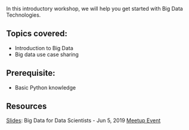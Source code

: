 In this introductory workshop, we will help you get started with Big Data Technologies.

Topics covered:
-------------------------
- Introduction to Big Data
- Big data use case sharing

Prerequisite:
--------------------
- Basic Python knowledge


## Resources

[Slides](https://www.slideshare.net/weclouddata/big-data-for-data-scientists-info-session?qid=0f6f0ca0-db7e-45ea-a324-1e21c5f62788&v=&b=&from_search=2): Big Data for Data Scientists  -  Jun 5, 2019
[Meetup Event](https://www.meetup.com/tordatascience/events/262013781/)